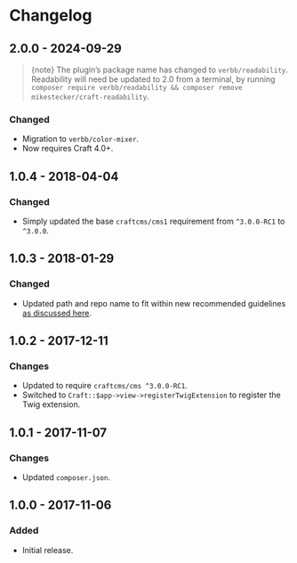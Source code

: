 # Changelog

## 2.0.0 - 2024-09-29
> {note} The plugin’s package name has changed to `verbb/readability`. Readability will need be updated to 2.0 from a terminal, by running `composer require verbb/readability && composer remove mikestecker/craft-readability`.

### Changed
- Migration to `verbb/color-mixer`.
- Now requires Craft 4.0+.

## 1.0.4 - 2018-04-04

### Changed
- Simply updated the base `craftcms/cms1` requirement from `^3.0.0-RC1` to `^3.0.0`.

## 1.0.3 - 2018-01-29

### Changed
- Updated path and repo name to fit within new recommended guidelines [as discussed here](https://craftcms.stackexchange.com/questions/23535/craft-3-plugin-backwards-compatibility-and-maintenance-for-2-x).

## 1.0.2 - 2017-12-11

### Changes
- Updated to require `craftcms/cms ^3.0.0-RC1`.
- Switched to `Craft::$app->view->registerTwigExtension` to register the Twig extension.

## 1.0.1 - 2017-11-07

### Changes
- Updated `composer.json`.

## 1.0.0 - 2017-11-06

### Added
- Initial release.